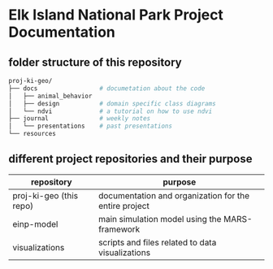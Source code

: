 # Elk Island National Park Project Documentation

## folder structure of this repository

```bash
proj-ki-geo/
├── docs                 # documetation about the code
│   ├── animal_behavior
│   ├── design           # domain specific class diagrams
│   └── ndvi             # a tutorial on how to use ndvi
├── journal              # weekly notes
│   └── presentations    # past presentations
└── resources
```

## different project repositories and their purpose

| repository              | purpose                                               |
| ----------------------- | ----------------------------------------------------- |
| proj-ki-geo (this repo) | documentation and organization for the entire project |
| einp-model              | main simulation model using the MARS-framework        |
| visualizations          | scripts and files related to data visualizations      |

